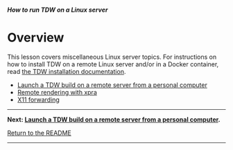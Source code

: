 ##### How to run TDW on a Linux server

# Overview

This lesson covers miscellaneous Linux server topics. For instructions on how to install TDW on a remote Linux server and/or in a Docker container, read [the TDW installation documentation](../core_concepts/install.md).

- [Launch a TDW build on a remote server from a personal computer](launch_build.md)
- [Remote rendering with xpra](xpra.md) 
- [X11 forwarding](x11_forwarding.md)

***

**Next: [Launch a TDW build on a remote server from a personal computer](launch_build.md).**

[Return to the README](../../../README.md)

***
